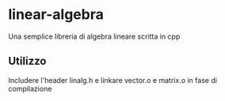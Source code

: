 # linear-algebra
Una semplice libreria di algebra lineare scritta in cpp

## Utilizzo
Includere l'header linalg.h e linkare vector.o e matrix.o in fase di compilazione
